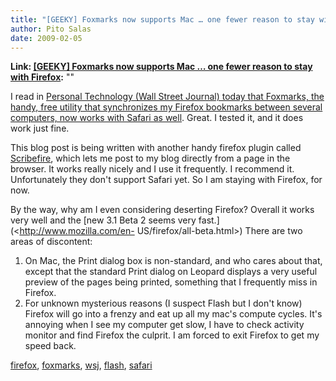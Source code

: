 ```yaml
---
title: "[GEEKY] Foxmarks now supports Mac … one fewer reason to stay with Firefox"
author: Pito Salas
date: 2009-02-05
---
```


**Link: [[GEEKY] Foxmarks now supports Mac … one fewer reason to stay with Firefox](None):** ""

I read in [Personal Technology (Wall Street Journal) today that Foxmarks, the
handy, free utility that synchronizes my Firefox bookmarks between several
computers, now works with Safari as
well](<http://online.wsj.com/article/SB123379804164650385.html?mod=hps_us_my_columnists>).
Great. I tested it, and it does work just fine.

This blog post is being written with another handy firefox plugin called
[Scribefire](<http://www.scribefire.com/>), which lets me post to my blog
directly from a page in the browser. It works really nicely and I use it
frequently. I recommend it. Unfortunately they don't support Safari yet. So I
am staying with Firefox, for now.

By the way, why am I even considering deserting Firefox? Overall it works very
well and the [new 3.1 Beta 2 seems very fast.](<http://www.mozilla.com/en-
US/firefox/all-beta.html>) There are two areas of discontent:

  1. On Mac, the Print dialog box is non-standard, and who cares about that, except that the standard Print dialog on Leopard displays a very useful preview of the pages being printed, something that I frequently miss in Firefox.
  2. For unknown mysterious reasons (I suspect Flash but I don't know) Firefox will go into a frenzy and eat up all my mac's compute cycles. It's annoying when I see my computer get slow, I have to check activity monitor and find Firefox the culprit. I am forced to exit Firefox to get my speed back.

[firefox](<http://technorati.com/tag/firefox>),
[foxmarks](<http://technorati.com/tag/foxmarks>),
[wsj](<http://technorati.com/tag/wsj>),
[flash](<http://technorati.com/tag/flash>),
[safari](<http://technorati.com/tag/safari>)



